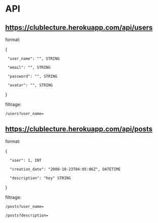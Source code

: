 # API

## https://clublecture.herokuapp.com/api/users

  format:
  
  {
  
     "user_name": "", STRING
  
     "email": "", STRING
     
     "password": "", STRING
     
     "avatar": "", STRING
  }

filtrage:

    /users?user_name=
  
## https://clublecture.herokuapp.com/api/posts

  format:
  
  {
  
      "user": 1, INT
  
      "creation_date": "2000-10-23T04:05:06Z", DATETIME
      
      "description": "hey" STRING
  }
 
filtrage:  

    /posts?user_name=
    
    /posts?description=  
   
 
